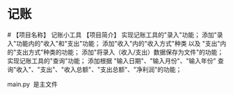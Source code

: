 # 记账
# 【项目名称】 记账小工具 
【项目简介】 
实现记账工具的"录入"功能； 
添加"录入"功能内的"收入"和"支出"功能； 
添加"收入"内的"收入方式"种类 以及 "支出"内的"支出方式"种类的功能； 
添加"将录入（收入/支出）数据保存为文件"的功能； 
实现记账工具的"查询"功能； 
添加根据 "输入日期"、"输入月份"、"输入年份" 查询"收入"、"支出"、"收入总额"、"支出总额"、"净利润"的功能；

main.py  是主文件
 
